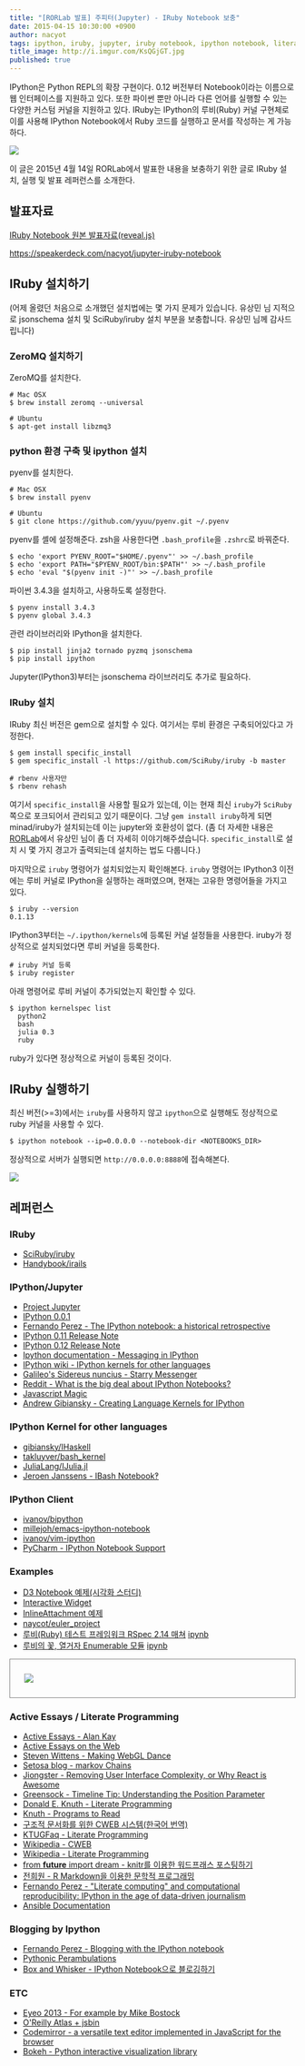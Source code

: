 ```yaml
---
title: "[RORLab 발표] 주피터(Jupyter) - IRuby Notebook 보충"
date: 2015-04-15 10:30:00 +0900
author: nacyot
tags: ipython, iruby, jupyter, iruby notebook, ipython notebook, literate programming, active essays
title_image: http://i.imgur.com/KsQGjGT.jpg
published: true
---
```


IPython은 Python REPL의 확장 구현이다. 0.12 버전부터 Notebook이라는 이름으로 웹 인터페이스를 지원하고 있다. 또한 파이썬 뿐만 아니라 다른 언어를 실행할 수 있는 다양한 커스텀 커널을 지원하고 있다. IRuby는 IPython의 루비(Ruby) 커널 구현체로 이를 사용해 IPython Notebook에서 Ruby 코드를 실행하고 문서를 작성하는 게 가능하다.

![](http://i.imgur.com/x794HK9.png)

이 글은 2015년 4월 14일 RORLab에서 발표한 내용을 보충하기 위한 글로 IRuby 설치, 실행 및 발표 레퍼런스를 소개한다.

<!--more-->

## 발표자료

[IRuby Notebook 원본 발표자료(reveal.js)](http://blog.nacyot.com/presentations/rorlab_jupyter)

<div style='max-width:550px'>
<script async class="speakerdeck-embed" data-id="ee397ca6231f4a7a9c2c73eda6e81525" data-ratio="1.29456384323641" src="//speakerdeck.com/assets/embed.js"></script>
</div>

https://speakerdeck.com/nacyot/jupyter-iruby-notebook

## IRuby 설치하기

(어제 올렸던 처음으로 소개했던 설치법에는 몇 가지 문제가 있습니다. 유상민 님 지적으로 jsonschema 설치 및 SciRuby/iruby 설치 부분을 보충합니다. 유상민 님께 감사드립니다)

### ZeroMQ 설치하기

ZeroMQ를 설치한다.

```
# Mac OSX
$ brew install zeromq --universal

# Ubuntu
$ apt-get install libzmq3
```

### python 환경 구축 및 ipython 설치

pyenv를 설치한다.

```
# Mac OSX
$ brew install pyenv

# Ubuntu
$ git clone https://github.com/yyuu/pyenv.git ~/.pyenv
```

pyenv를 셸에 설정해준다. zsh을 사용한다면 `.bash_profile`을 `.zshrc`로 바꿔준다.

```
$ echo 'export PYENV_ROOT="$HOME/.pyenv"' >> ~/.bash_profile
$ echo 'export PATH="$PYENV_ROOT/bin:$PATH"' >> ~/.bash_profile
$ echo 'eval "$(pyenv init -)"' >> ~/.bash_profile
```

파이썬 3.4.3을 설치하고, 사용하도록 설정한다.

```
$ pyenv install 3.4.3
$ pyenv global 3.4.3
```

관련 라이브러리와 IPython을 설치한다.

```
$ pip install jinja2 tornado pyzmq jsonschema
$ pip install ipython
```

Jupyter(IPython3)부터는 jsonschema 라이브러리도 추가로 필요하다.

### IRuby 설치

IRuby 최신 버전은 gem으로 설치할 수 있다. 여기서는 루비 환경은 구축되어있다고 가정한다.

```
$ gem install specific_install
$ gem specific_install -l https://github.com/SciRuby/iruby -b master

# rbenv 사용자만
$ rbenv rehash
```

여기서 `specific_install`을 사용할 필요가 있는데, 이는 현재 최신 `iruby`가 `SciRuby` 쪽으로 포크되어서 관리되고 있기 때문이다. 그냥 `gem install iruby`하게 되면 minad/iruby가 설치되는데 이는 jupyter와 호환성이 없다. (좀 더 자세한 내용은 [RORLab](https://www.facebook.com/groups/rubyonrailskorea/permalink/830114680390964/)에서 유상민 님이 좀 더 자세히 이야기해주셨습니다. `specific_install`로 설치 시 몇 가지 경고가 출력되는데 설치하는 법도 다룹니다.)

마지막으로 `iruby` 명령어가 설치되었는지 확인해본다. `iruby` 명령어는 IPython3 이전에는 루비 커널로 IPython을 실행하는 래퍼였으며, 현재는 고유한 명령어들을 가지고 있다.

```
$ iruby --version
0.1.13
```

IPython3부터는 `~/.ipython/kernels`에 등록된 커널 설정들을 사용한다. iruby가 정상적으로 설치되었다면 루비 커널을 등록한다.

```
# iruby 커널 등록
$ iruby register
```

아래 명령어로 루비 커널이 추가되었는지 확인할 수 있다.

```
$ ipython kernelspec list
  python2
  bash
  julia 0.3
  ruby
```

ruby가 있다면 정상적으로 커널이 등록된 것이다.

## IRuby 실행하기

최신 버전(>=3)에서는 `iruby`를 사용하지 않고 `ipython`으로 실행해도 정상적으로 ruby 커널을 사용할 수 있다.

```
$ ipython notebook --ip=0.0.0.0 --notebook-dir <NOTEBOOKS_DIR>
```

정상적으로 서버가 실행되면 `http://0.0.0.0:8888`에 접속해본다.

![](http://i.imgur.com/uhedvNL.png)

## 레퍼런스

### IRuby

* [SciRuby/iruby][iruby]
* [Handybook/irails][irails]

[iruby]:https://github.com/SciRuby/iruby
[irails]:https://github.com/Handybook/irails/

### IPython/Jupyter

* [Project Jupyter][jupyter]
* [IPython 0.0.1][ipython_001]
* [Fernando Perez - The IPython notebook: a historical retrospective][ipython-historical]
* [IPython 0.11 Release Note][release_011]
* [IPython 0.12 Release Note][release_012]
* [Ipython documentation - Messaging in IPython][jupyter_messaging]
* [IPython wiki - IPython kernels for other languages][other_kernels]
* [Galileo's Sidereus nuncius - Starry Messenger][galmoons]
* [Reddit - What is the big deal about IPython Notebooks?][big_deal]
* [Javascript Magic][javascript_magic]
* [Andrew Gibiansky - Creating Language Kernels for IPython][create_kernel]

[jupyter]: https://jupyter.org/
[ipython_001]: https://gist.github.com/fperez/1579699
[ipython-historical]: http://blog.fperez.org/2012/01/ipython-notebook-historical.html
[release_011]: http://ipython.org/ipython-doc/rel-0.11/whatsnew/version0.11.html
[release_012]: http://ipython.org/ipython-doc/rel-0.12/whatsnew/version0.12.html
[jupyter_messaging]: https://ipython.org/ipython-doc/dev/development/messaging.html
[other_kernels]: https://github.com/ipython/ipython/wiki/IPython-kernels-for-other-languages
[galmoons]: http://www4.ncsu.edu/~kimler/hi322/galmoons.html
[big_deal]: http://www.reddit.com/r/Python/comments/1q9tq7/what_is_the_big_deal_about_ipython_notebooks/
[javascript_magic]: http://nbviewer.ipython.org/github/payne92/notebooks/blob/master/00%20Javascript%20In%20Notebooks.ipynb
[create_kernel]: http://andrew.gibiansky.com/blog/ipython/ipython-kernels/

### IPython Kernel for other languages

* [gibiansky/IHaskell][haskell_kernel]
* [takluyver/bash_kernel][bash_kernel]
* [JuliaLang/IJulia.jl][julia_kernel]
* [Jeroen Janssens - IBash Notebook‽][ibash]

[haskell_kernel]: https://github.com/gibiansky/IHaskell
[bash_kernel]: https://github.com/takluyver/bash_kernel
[julia_kernel]: https://github.com/JuliaLang/IJulia.jl
[ibash]: http://jeroenjanssens.com/2015/02/19/ibash-notebook.html

### IPython Client

* [ivanov/bipython][bipython]
* [millejoh/emacs-ipython-notebook][ein]
* [ivanov/vim-ipython][vim-ipython]
* [PyCharm - IPython Notebook Support][pycharm-ipython]

[bipython]: https://github.com/ivanov/bipython
[ein]: https://github.com/millejoh/emacs-ipython-notebook
[vim-ipython]: https://github.com/ivanov/vim-ipython
[pycharm-ipython]: https://www.jetbrains.com/pycharm/help/ipython-notebook-support.html

### Examples

* [D3 Notebook 예제(시각화 스터디)][ex_vis]
* [Interactive Widget][widget]
* [InlineAttachment 예제][inline_attachment]
* [naycot/euler_project][euler_project]
* [루비(Ruby) 테스트 프레임워크 RSpec 2.14 매쳐][rspec_matcher] [ipynb][rspec_ipynb]
* [루비의 꽃, 열거자 Enumerable 모듈][enumerable] [ipynb][enum_ipynb]

<div style='border:1px solid gray;max-width:500px;padding:1.8em'>
<img src='http://i.imgur.com/ir6nP73.png' />
</div>

[ex_vis]: http://nbviewer.ipython.org/gist/nacyot/c0190709f56024eb516e
[widget]: http://nbviewer.ipython.org/github/melund/ipython/blob/3.x/examples/Interactive%20Widgets/Index.ipynb
[inline_attachment]: https://github.com/nacyot/jupyter-inline-attachment-sample
[euler_project]: https://github.com/nacyot/euler-project
[enumerable]: http://blog.nacyot.com/articles/2014-04-19-ruby-enumerable
[rspec_matcher]: http://blog.nacyot.com/articles/2014-04-07-rspec-matchers/
[rspec_ipynb]: https://github.com/nacyot/blog.nacyot.com-source/blob/master/source/iruby/ruby_enumerable.ipynb
[enum_ipynb]: https://github.com/nacyot/blog.nacyot.com-source/blob/master/source/iruby/rspec_matchers.ipynb

### Active Essays / Literate Programming

* [Active Essays - Alan Kay][a_essays_orig]
* [Active Essays on the Web][a_essays]
* [Steven Wittens - Making WebGL Dance][webgl_dance]
* [Setosa blog - markov Chains][markov_chains]
* [Jiongster - Removing User Interface Complexity, or Why React is Awesome][react_awesome]
* [Greensock - Timeline Tip: Understanding the Position Parameter][position_parameter]
* [Donald E. Knuth - Literate Programming][literate_programming]
* [Knuth - Programs to Read][knuth_program]
* [구조적 문서화를 위한 CWEB 시스템(한국어 번역)][ktug_cweb]
* [KTUGFaq - Literate Programming][ktug_literate]
* [Wikipedia - CWEB][wiki_cweb]
* [Wikipedia - Literate Programming][wiki_literate]
* [from __future__ import dream - knitr를 이용한 워드프래스 포스팅하기][knitr]
* [전희원 - R Markdown을 이용한 문학적 프로그래밍][knitr_youtube]
* [Fernando Perez - "Literate computing" and computational reproducibility: IPython in the age of data-driven journalism][data_journalism]
* [Ansible Documentation][ansible_document]

[a_essays_orig]: http://web.archive.org/web/20060710213801/http://www.squeakland.org/whatis/a_essays.html
[a_essays]: http://www.vpri.org/pdf/tr2009002_active_essays.pdf
[webgl_dance]: http://acko.net/files/fullfrontal/fullfrontal/webglmath/online.html
[markov_chains]: http://setosa.io/blog/2014/07/26/markov-chains/
[react_awesome]: http://jlongster.com/Removing-User-Interface-Complexity,-or-Why-React-is-Awesome
[position_parameter]: http://greensock.com/position-parameter
[literate_programming]: http://www.literateprogramming.com/knuthweb.pdf
[ktug_cweb]: http://faq.ktug.org/wiki/pds/SampleDocument/cwebman.pdf
[wiki_cweb]: http://en.wikipedia.org/wiki/CWEB
[wiki_literate]: http://en.wikipedia.org/wiki/Literate_programming
[knitr]: http://freesearch.pe.kr/archives/3265
[ktug_cweb]: http://faq.ktug.org/faq/CWEB
[knitr_youtube]: https://www.youtube.com/watch?v=CuhsPl7JDvc
[ktug_literate]: http://faq.ktug.org/faq/LiterateProgramming
[data_journalism]: http://nbviewer.ipython.org/github/fperez/blog/blob/master/130418-Data-driven%20journalism.ipynb
[ansible_document]: http://docs.ansible.com/docker_module.html
[knuth_program]: http://www-cs-faculty.stanford.edu/~uno/programs.html

### Blogging by Ipython

* [Fernando Perez - Blogging with the IPython notebook][blog_fperez]
* [Pythonic Perambulations][blog_jakevdp]
* [Box and Whisker - IPython Notebook으로 블로깅하기][blog_boxnwhis]

[blog_fperez]: http://blog.fperez.org/2012/09/blogging-with-ipython-notebook.html
[blog_jakevdp]: https://jakevdp.github.io/
[blog_boxnwhis]: http://www.boxnwhis.kr/2015/02/10/blogging_with_python.html

### ETC

* [Eyeo 2013 - For example by Mike Bostock][mike]
* [O'Reilly Atlas + jsbin][atlas]
* [Codemirror - a versatile text editor implemented in JavaScript for the browser][codemirror]
* [Bokeh - Python interactive visualization library][bokeh]

[mike]: https://vimeo.com/69448223
[atlas]: http://chimera.labs.oreilly.com/books/1230000000345/
[codemirror]: https://codemirror.net/
[bokeh]: https://github.com/bokeh/bokeh
